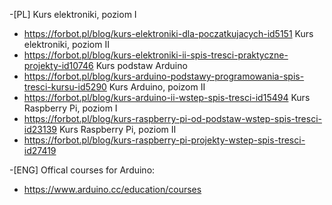
-[PL]
Kurs elektroniki, poziom I 
- https://forbot.pl/blog/kurs-elektroniki-dla-poczatkujacych-id5151
Kurs elektroniki, poziom II
- https://forbot.pl/blog/kurs-elektroniki-ii-spis-tresci-praktyczne-projekty-id10746
Kurs podstaw Arduino
- https://forbot.pl/blog/kurs-arduino-podstawy-programowania-spis-tresci-kursu-id5290
Kurs Arduino, poizom II
- https://forbot.pl/blog/kurs-arduino-ii-wstep-spis-tresci-id15494
Kurs Raspberry Pi, poziom I
- https://forbot.pl/blog/kurs-raspberry-pi-od-podstaw-wstep-spis-tresci-id23139
Kurs Raspberry Pi, poziom II
- https://forbot.pl/blog/kurs-raspberry-pi-projekty-wstep-spis-tresci-id27419

-[ENG]
Offical courses for Arduino: 
- https://www.arduino.cc/education/courses

